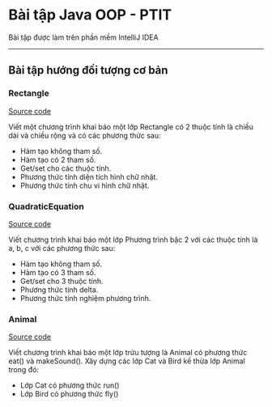 # Bài tập Java OOP - PTIT
Bài tập được làm trên phần mềm IntelliJ IDEA

----
## Bài tập hướng đối tượng cơ bản
### Rectangle
[Source code](https://github.com/Thang58787/java_oop_ptit/tree/main/rectangle/src) 

Viết một chương trình khai báo một lớp Rectangle có 2 thuộc tính là chiều dài và chiều rộng và có các phương thức sau: 
- Hàm tạo không tham số.
- Hàm tạo có 2 tham số.
- Get/set cho các thuộc tính.
- Phương thức tính diện tích hình chữ nhật.
- Phương thức tính chu vi hình chữ nhật.
### QuadraticEquation
[Source code](https://github.com/Thang58787/java_oop_ptit/tree/main/QuadraticEquation/src) 

Viết chương trình khai báo một lớp Phương trình bậc 2 với các thuộc tính là a, b, c với các phương thức sau: 
- Hàm tạo không tham số.
- Hàm tạo có 3 tham số.
- Get/set cho 3 thuộc tính.
- Phương thức tính delta.
- Phương thức tính nghiệm phương trình.
### Animal
[Source code](https://github.com/Thang58787/java_oop_ptit/tree/main/Animal/src)

Viết chương trình khai báo một lớp trừu tượng là Animal có phương thức eat() và makeSound().
Xây dựng các lớp Cat và Bird kế thừa lớp Animal trong đó: 
- Lớp Cat có phương thức run()
- Lớp Bird có phương thức fly()

